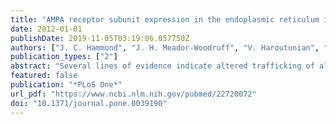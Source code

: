 ```yaml
---
title: "AMPA receptor subunit expression in the endoplasmic reticulum in frontal cortex of elderly patients with schizophrenia"
date: 2012-01-01
publishDate: 2019-11-05T03:19:06.057750Z
authors: ["J. C. Hammond", "J. H. Meador-Woodruff", "V. Haroutunian", "R. E. McCullumsmith"]
publication_types: ["2"]
abstract: "Several lines of evidence indicate altered trafficking of alpha-amino-3-hydroxyl-5-methyl-4-isoxazole-propionate (AMPA) receptors in schizophrenia. Previous reports have shown potential changes in the trafficking of AMPA receptors based on subunit expression of endosomes, subcellular organelles located near post-synaptic sites. We hypothesized that alterations in AMPA receptor trafficking through the endoplasmic reticulum (ER) may also be altered in schizophrenia. Accordingly, we developed a technique to isolate and measure content of the ER from postmortem brain tissue. We used Western blot and electron microscopy to show that we isolated an ER enriched fraction. We found no changes in the expression of the AMPA receptor subunits, GluR1-4, in the ER from the dorsolateral prefrontal cortex in schizophrenia. These data suggest that AMPA receptor trafficking through the ER is largely intact in schizophrenia."
featured: false
publication: "*PLoS One*"
url_pdf: "https://www.ncbi.nlm.nih.gov/pubmed/22720072"
doi: "10.1371/journal.pone.0039190"
---
```


